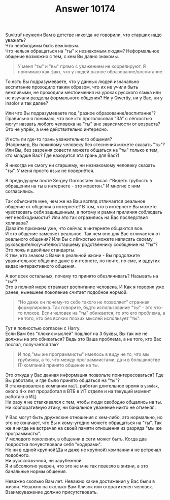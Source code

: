 ﻿---
title: "Answer 10174"
se.owner.user_id: 314403
se.owner.display_name: "Denis640Kb"
se.owner.link: "https://ru.meta.stackoverflow.com/users/314403/denis640kb"
se.answer_id: 10174
se.question_id: 10166
se.post_type: answer
se.score: 0
se.is_accepted: False
---
<p>Suvitruf неужели Вам в детстве никогда не говорили, что старших надо уважать? <br>
Что необходимы быть вежливым.<br>
Что нельзя обращаться на "ты" к незнакомым людям? Неформальное общение возможно с тем, с кем Вы давно знакомы.<br></p>

<blockquote>
  <p>У меня "ты" и "вы" прямо с уважением не коррелируют. Я принимаю как факт, что у людей разное образование/воспитание.</p>
</blockquote>

<p>То есть Вы подразумеваете, что у данных людей изначально воспитание проходило таким образом, что их не учили быть вежливыми, не проходили местоимения на уроках русского языка или не изучали разделы формального общения? Ни у Qwertiy, ни у Вас, ни у insolor и так далее? </p>

<p>Или что Вы подразумеваете под "разное образование/воспитание"?<br>
Правильно я понимаю, что все кто проголосовал "ЗА" с лёгкостью могут назвать любого человека на "ты" вне зависимости от возраста?<br>
Это не упрёк, а мне действительно интересно.</p>

<p>И есть ли где-то грань уважительного общения? <br>
(Например, Вы пожилому человеку без стеснения можете сказать "ты"? Или Вы, без зазрения совести можете общаться на "ты" только к тем, кто младше Вас? Где находится эта грань для Вас?)</p>

<p>Я никогда не смогу ни старшему, ни незнакомому человеку сказать "ты". У меня просто язык не повернётся. <br></p>

<p>В предыдущем посте Sergey Gornostaev писал :"Видеть грубость в обращении на ты в интернете - это моветон." И многие с ним согласились. <br></p>

<p>Так объясните мне, чем же на Ваш взгляд отличается реальное общение от общения в интернете? В том, что в интернете Вы можете чувствовать себя защищенным, а потому и рамки приличия соблюдать нет необходимости? Или это так отразились на Вас последствия холивара?<br>
Давайте признаем уже, что сейчас в интернете общаются все. <br>
И это общение заменяет реальное. Так чем оно для Вас отличается от реального общения? Или Вы с лёгкостью можете написать своему руководителю/учителю/старшему родственнику сообщение на "ты"?<br>
Это ложь и двойные стандарты. <br>
К тем, кто знаком с Вами в реальной жизни - Вы продолжите уважительное общение даже в интернете, по почте, по смс, и вдругих видах интерактивного общения. <br></p>

<p>А вот всех остальных, почему то принято обезличивать? Называть на "ты"?<br>
Это в полной мере отражает воспитание человека. И Как я говорил уже ранее, нынешнее поколение считает подобное нормой. </p>

<blockquote>
  <p>"Но даже он почему-то себе такого не позволяет" странная формулировка. Так говорите, будто использование "ты" - это что-то плохое. Если человек на "ты" обижается, то это его проблема, а не того, кто без всяких плохих мыслей использует "ты".</p>
</blockquote>

<p>Тут я полностью согласен с Harry. <br>
Если Вам без "плохих мыслей" пошлют на 3 буквы, Вы так же не должны на это обижаться? Ведь это Ваша проблема, а не того, кто Вас послал, получается так?</p>

<blockquote>
  <p>И под "мы же программисты" имелось в виду не то, что мы грубияны, а то, что между программистами, да и в большинстве IT-компаний принято общение на ты.</p>
</blockquote>

<p>Это откуда у Вас данная информация позвольте поинтересоваться? Где Вы работали, и где было принято общаться на "ты"?<br>
Я стажировался в компании <code>mail</code>, работал длительное время в <code>yandex</code>, около 4-х лет проработал в ВТБ в ИТ отделе и на текущий момент работаю в ИЦ. <br>
Ни разу я не сталкивался с тем, чтобы люди свободно общались на ты. Ни корпоративную этику, ни банальное уважение никто не отменял. <br></p>

<p>У Вас могут быть дружеские отношения с кем-либо, это нормально, но это не означает, что Вы к кому-угодно можете обращаться на "ты". Так же я нигде не встречал на своей памяти отношения из разряда "мы же программисты". <br>
У молодого поколения, в общении в сети может быть. Когда два подростка почувствовали себя "кодерами". <br>
Но ни в одной крупной(Да и даже не крупной) компании я не встречал подобного. <br>
Ни русскоязычной, ни зарубежной.<br>
Я и абсолютно уверен, что это не мне так повезло в жизни, а это банальные нормы общения. <br></p>

<p>Неважно сколько Вам лет. Неважно какие достижения у Вас были в жизни. Неважно на сколько Вам близок или отвратителен человек. <br>
Взаимоуважение должно присутствовать. <br></p>
